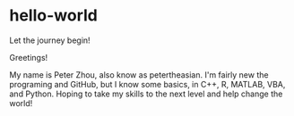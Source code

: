 # hello-world
Let the journey begin!

Greetings!

My name is Peter Zhou, also know as petertheasian. I'm fairly new the programing and GitHub, but I know some basics, in C++, R, MATLAB, VBA, and Python. Hoping to take my skills to the next level and help change the world!

